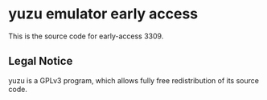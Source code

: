 yuzu emulator early access
=============

This is the source code for early-access 3309.

## Legal Notice

yuzu is a GPLv3 program, which allows fully free redistribution of its source code.